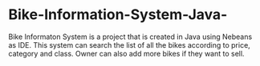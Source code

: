 # Bike-Information-System-Java-
Bike Informaton System is a project that is created in Java using Nebeans as IDE. This system can search the list of all the bikes according to price, category and class. Owner can also add more bikes if they want to sell.
